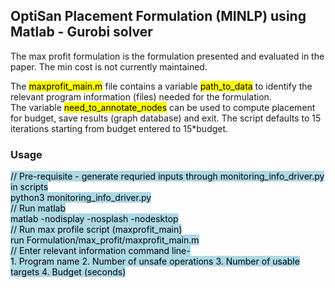 
## OptiSan Placement Formulation (MINLP) using Matlab - Gurobi solver

The max profit formulation is the formulation presented and evaluated in the paper. The min cost is not currently maintained. <br>

The <mark>maxprofit_main.m</mark> file contains a variable <mark>path_to_data</mark> to identify the relevant program information (files) needed for the formulation. <br>
 The variable <mark>need_to_annotate_nodes</mark> can be used to compute placement for budget, save results (graph database) and exit. The script defaults to 15 iterations starting from budget entered to 15*budget. 


### Usage
<mark style="background-color: lightblue">
// Pre-requisite - generate requried inputs through monitoring_info_driver.py in scripts <br>
python3  monitoring_info_driver.py <br>
// Run matlab <br>
matlab -nodisplay -nosplash -nodesktop <br>
// Run max profile script (maxprofit_main) <br>
run Formulation/max_profit/maxprofit_main.m <br>
// Enter relevant information command line-  <br>
1.  Program name 
2. Number of unsafe operations 
3. Number of usable targets 
4. Budget (seconds) 
</mark>


